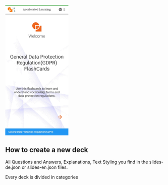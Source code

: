 <div align=left>
<img width="200" src="./images/homeFlash.jpg"/>
</div>


## How to create a new deck  

All Questions and Answers, Explanations, Text Styling you find in the slides-de.json or slides-en.json files.  

Every deck is divided in categories




